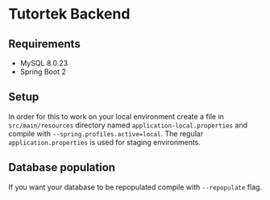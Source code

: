 # Tutortek Backend
## Requirements
* MySQL 8.0.23
* Spring Boot 2

## Setup
In order for this to work on your local environment create a file in `src/main/resources` directory named
`application-local.properties` and compile with `--spring.profiles.active=local`. The regular `application.properties`
is used for staging environments.

## Database population
If you want your database to be repopulated compile with `--repopulate` flag.
